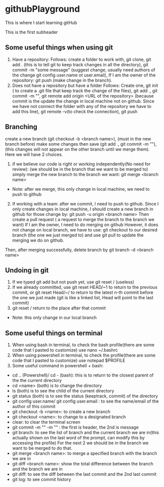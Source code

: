 # githubPlayground

This is where I start learning gitHub

This is the first subheader 
## Some useful things when using git

1) Have a repository: 
Follows: create a folder to work with, git clone, git add . (this is to tell git to keep track changes in all the directory), git commit -m "some message" (suggest change, usually need authors of the change git config user.name ot user.email), If I am the owner of the repository: git push (make change in the branch). 
2) Does not have a repository but have a folder
Follows: Create one, git init ( to create a .git file that keep track the change of the files), git add ., git commit -m "", git remote add origin \<URL of the repository\> (because commit is the update the change in local machine not on github. Since we have not connect the folder with any of the repository we have to add this line), git remote -v(to check the connection), git push


## Branching
create a new branch (git checkout -b \<branch name\>), (must in the new branch before) make some changes then save (git add ., git commit -m ""), (this changes will not appear on the other branch until we merge them).
Here we will have 2 choices.
1) if we believe our code is right or working independently(No need for review): (we should be in the branch that we want to be merged to) simply merge the new branch to the branch we want: 
git merge \<branch name\>
- Note: after we merge, this only change in local machine, we need to push to github 
2) If working with a team: after we commit, I need to push to github. Since I only create changes in local machine, I should create a new branch in github for those change by: 
git push -u origin \<branch name\> 
Then create a pull request ( a request to merge the branch to the branch we want)
If I am the owner, I need to do merging on github
However, it does not change on local branch, we have to use: git checkout to our desired branch (the one we just merged to) and use git pull to update the merging we do on github.


Then, after merging successfully, delete branch by git branch -d \<branch name\>

## Undoing in git 

1) If we typed git add but not push yet, use git reset /<File name/> (useless)
2) If we already committed, use git reset HEAD/\~1 to return to the previous commit, 
or git reset Head/\~/<n/> to return to the latest n-th commit before the one we just made (git is like a linked list, Head will point to the last commit)
3) git reset /<commit id/> return to the place after that commit

- Note: this only change in our local branch

## Some useful things on terminal
1) When using bash in terminal, to check the bash profile(there are some code that I pasted to customize) use 
nano ~/.bashrc
2) When using powershell in terminal, to check the profile(there are some code that I pasted to customize) use
notepad $PROFILE
3) Some useful command in powershell + bash:
 - cd .. (Powershell)/ cd - (bash): this is to return to the closest parent of the the current directory
 - cd \<name\> (both) is to change the directory 
 - ls (both) is to see the child of the current directory
 - git status (both) is to see the status (keeptrack, commit) of the directory
 - git config user.name/ git config user.email : to see the name/email of the author of this commit 
 - git checkout -b \<name\>: to create a new branch
 - git checkout \<name\>: to change to a designated branch
 - clear: to clear the terminal screen
 - git commit -m "" -m "" : the first is header, the 2nd is message
 - git branch: to see the list of branch and the current branch we are in(this actually shown on the last word of the prompt, can modify this by accessing the profile)
 For the next 2 we should be in the branch we want to be merged to do that.
 - git merge \<branch name\>: to merge a specified branch with the branch we are in 
 - git diff \<branch name\>: show the total difference between the branch and the branch we are in
 - git diff: to see the diff between the last commit and the 2nd last commit
 - git log: to see commit history





 



